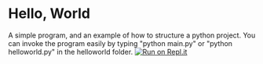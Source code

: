 Hello, World
============

A simple program, and an example of how to structure a python project.
You can invoke the program easily by typing "python main.py" or "python helloworld.py" in the helloworld folder.
[![Run on Repl.it](https://repl.it/badge/github/TEEN-BOOM/python-helloworld)](https://repl.it/github/TEEN-BOOM/python-helloworld)
